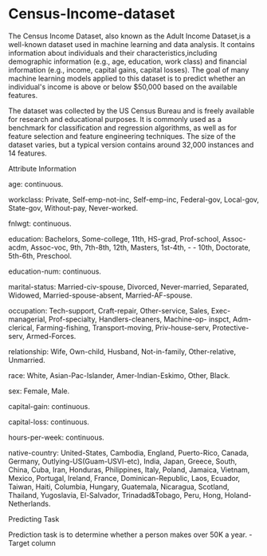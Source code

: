 # Census-Income-dataset

The Census Income Dataset, also known as the Adult Income Dataset,is a well-known dataset used in machine learning and data analysis.
It contains information about individuals and their characteristics,including demographic information (e.g., age, education, work class)
and financial information (e.g., income, capital gains, capital losses). The goal of many machine learning models applied to this dataset
is to predict whether an individual's income is above or below $50,000 based on the available features.

The dataset was collected by the US Census Bureau and is freely available for research and educational purposes.
It is commonly used as a benchmark for classification and regression algorithms, as well as for feature selection and feature engineering techniques. 
The size of the dataset varies, but a typical version contains around 32,000 instances and 14 features.


Attribute Information


age: continuous.

workclass: Private, Self-emp-not-inc, Self-emp-inc, Federal-gov, Local-gov, State-gov, Without-pay, Never-worked.

fnlwgt: continuous.

education: Bachelors, Some-college, 11th, HS-grad, Prof-school, Assoc-acdm, Assoc-voc, 9th, 7th-8th, 12th, Masters, 1st-4th, - - 10th, Doctorate, 5th-6th, Preschool.

education-num: continuous.

marital-status: Married-civ-spouse, Divorced, Never-married, Separated, Widowed, Married-spouse-absent, Married-AF-spouse.

occupation: Tech-support, Craft-repair, Other-service, Sales, Exec-managerial, Prof-specialty, Handlers-cleaners, Machine-op- inspct, Adm-clerical, Farming-fishing, Transport-moving, Priv-house-serv, Protective-serv, Armed-Forces.

relationship: Wife, Own-child, Husband, Not-in-family, Other-relative, Unmarried.

race: White, Asian-Pac-Islander, Amer-Indian-Eskimo, Other, Black.

sex: Female, Male.

capital-gain: continuous.

capital-loss: continuous.

hours-per-week: continuous.

native-country: United-States, Cambodia, England, Puerto-Rico, Canada, Germany, Outlying-US(Guam-USVI-etc), India, Japan, Greece, South, China, Cuba, Iran, Honduras, Philippines, Italy, Poland, Jamaica, Vietnam, Mexico, Portugal, Ireland, France, Dominican-Republic, Laos, Ecuador, Taiwan, Haiti, Columbia, Hungary, Guatemala, Nicaragua, Scotland, Thailand, Yugoslavia, El-Salvador, Trinadad&Tobago, Peru, Hong, Holand-Netherlands.

Predicting Task


Prediction task is to determine whether a person makes over 50K a year. -Target column
